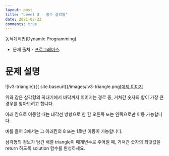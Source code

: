 ```yaml
---
layout: post
title: "Level 3 - 정수 삼각형"
date: 2021-02-22
comments: true
---
```


동적계획법(Dynamic Programming)
* 문제 출처 - [프로그래머스](https://programmers.co.kr/learn/courses/30/parts/12263).


문제 설명
========

![lv3-triangle]({{ site.baseurl}}/images/lv3-triangle.png)[예제 이미지](https://programmers.co.kr/learn/courses/30/parts/12263)

위와 같은 삼각형의 꼭대기에서 바닥까지 이어지는 경로 중, 거쳐간 숫자의 합이 가장 큰 경우를 찾아보려고 합니다.

아래 칸으로 이동할 때는 대각선 방향으로 한 칸 오른쪽 또는 왼쪽으로만 이동 가능합니다.

예를 들어 3에서는 그 아래칸의 8 또는 1로만 이동이 가능합니다.


삼각형의 정보가 담긴 배열 triangle이 매개변수로 주어질 때, 거쳐간 숫자의 최댓값을 return 하도록 solution 함수를 완성하세요.

